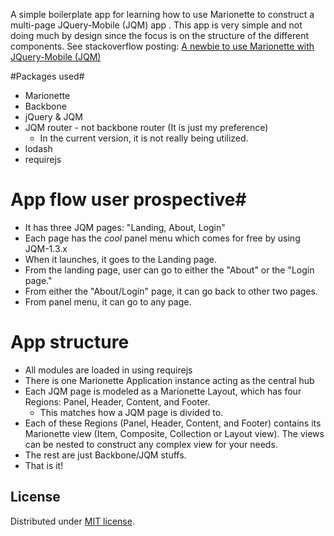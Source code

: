 A simple boilerplate app for learning how to use Marionette to construct a multi-page JQuery-Mobile (JQM) app .
This app is very simple and not doing much by design since the focus is on the structure of the different components.
See stackoverflow posting:
[A newbie to use Marionette with JQuery-Mobile (JQM)](http://stackoverflow.com/questions/14638258/a-newbie-to-use-marionette-with-jquery-mobile-jqm)

#Packages used#
* Marionette
* Backbone
* jQuery & JQM
* JQM router - not backbone router (It is just my preference)
	- In the current version, it is not really being utilized.
* lodash
* requirejs

# App flow user prospective#
* It has three JQM pages: "Landing, About, Login"
* Each page has the *cool* panel menu which comes for free by using JQM-1.3.x
* When it launches, it goes to the Landing page.
* From the landing page, user can go to either the "About" or the "Login page."
* From either the "About/Login" page, it can go back to other two pages.
* From panel menu, it can go to any page.

# App structure #
* All modules are loaded in using requirejs
* There is one Marionette Application instance acting as the central hub
* Each JQM page is modeled as a Marionette Layout, which has four Regions: Panel, Header, Content, and Footer.
	- This matches how a JQM page is divided to.
* Each of these Regions (Panel, Header, Content, and Footer) contains its Marionette view (Item, Composite, Collection or Layout view). The views can be nested to construct any complex view for your needs.
* The rest are just Backbone/JQM stuffs.
* That is it!

## License

Distributed under [MIT license](http://mutedsolutions.mit-license.org/).

